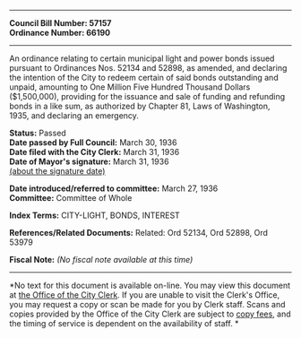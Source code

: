 * * * * *  
  
**Council Bill Number: [](#h0)[](#h2)57157**   
**Ordinance Number: 66190**  
  
* * * * *  
  
An ordinance relating to certain municipal light and power bonds issued pursuant to Ordinances Nos. 52134 and 52898, as amended, and declaring the intention of the City to redeem certain of said bonds outstanding and unpaid, amounting to One Million Five Hundred Thousand Dollars ($1,500,000), providing for the issuance and sale of funding and refunding bonds in a like sum, as authorized by Chapter 81, Laws of Washington, 1935, and declaring an emergency.  
  
**Status:** Passed   
**Date passed by Full Council:** March 30, 1936   
**Date filed with the City Clerk:** March 31, 1936   
**Date of Mayor's signature:** March 31, 1936   
[(about the signature date)](/~public/approvaldate.htm)   
  
  
**Date introduced/referred to committee:** March 27, 1936   
**Committee:** Committee of Whole   
  
**Index Terms:** CITY-LIGHT, BONDS, INTEREST  
  
**References/Related Documents:** Related: Ord 52134, Ord 52898, Ord 53979  
  
**Fiscal Note:** *(No fiscal note available at this time)*  
  
* * * * *  
  
*No text for this document is available on-line. You may view this document at [the Office of the City Clerk](http://www.seattle.gov/leg/clerk/contactUs.htm). If you are unable to visit the Clerk's Office, you may request a copy or scan be made for you by Clerk staff. Scans and copies provided by the Office of the City Clerk are subject to [copy fees](http://clerk.seattle.gov/~public/clerkfees.htm), and the timing of service is dependent on the availability of staff. *  
  
  
